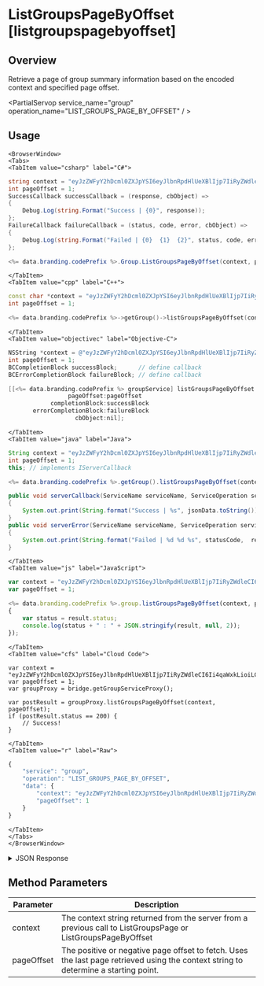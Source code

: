 # ListGroupsPageByOffset [listgroupspagebyoffset]
## Overview
Retrieve a page of group summary information based on the encoded context and specified page offset.

<PartialServop service_name="group" operation_name="LIST_GROUPS_PAGE_BY_OFFSET" / >

## Usage

```mdx-code-block
<BrowserWindow>
<Tabs>
<TabItem value="csharp" label="C#">
```

```csharp
string context = "eyJzZWFyY2hDcml0ZXJpYSI6eyJlbnRpdHlUeXBlIjp7IiRyZWdleCI6Ii4qaWxkLioiLCIkb3B0";
int pageOffset = 1;
SuccessCallback successCallback = (response, cbObject) =>
{
    Debug.Log(string.Format("Success | {0}", response));
};
FailureCallback failureCallback = (status, code, error, cbObject) =>
{
    Debug.Log(string.Format("Failed | {0}  {1}  {2}", status, code, error));
};

<%= data.branding.codePrefix %>.Group.ListGroupsPageByOffset(context, pageOffset, successCallback, failureCallback);
```

```mdx-code-block
</TabItem>
<TabItem value="cpp" label="C++">
```

```cpp
const char *context = "eyJzZWFyY2hDcml0ZXJpYSI6eyJlbnRpdHlUeXBlIjp7IiRyZWdleCI6Ii4qaWxkLioiLCIkb3B0";
int pageOffset = 1;

<%= data.branding.codePrefix %>->getGroup()->listGroupsPageByOffset(context, pageOffset, this);
```

```mdx-code-block
</TabItem>
<TabItem value="objectivec" label="Objective-C">
```

```objectivec
NSString *context = @"eyJzZWFyY2hDcml0ZXJpYSI6eyJlbnRpdHlUeXBlIjp7IiRyZWdleCI6Ii4qaWxkLioiLCIkb3B0";
int pageOffset = 1;
BCCompletionBlock successBlock;      // define callback
BCErrorCompletionBlock failureBlock; // define callback

[[<%= data.branding.codePrefix %> groupService] listGroupsPageByOffset:context
                 pageOffset:pageOffset
            completionBlock:successBlock
       errorCompletionBlock:failureBlock
                   cbObject:nil];
```

```mdx-code-block
</TabItem>
<TabItem value="java" label="Java">
```

```java
String context = "eyJzZWFyY2hDcml0ZXJpYSI6eyJlbnRpdHlUeXBlIjp7IiRyZWdleCI6Ii4qaWxkLioiLCIkb3B0";
int pageOffset = 1;
this; // implements IServerCallback

<%= data.branding.codePrefix %>.getGroup().listGroupsPageByOffset(context, pageOffset, this);

public void serverCallback(ServiceName serviceName, ServiceOperation serviceOperation, JSONObject jsonData)
{
    System.out.print(String.format("Success | %s", jsonData.toString()));
}
public void serverError(ServiceName serviceName, ServiceOperation serviceOperation, int statusCode, int reasonCode, String jsonError)
{
    System.out.print(String.format("Failed | %d %d %s", statusCode,  reasonCode, jsonError.toString()));
}
```

```mdx-code-block
</TabItem>
<TabItem value="js" label="JavaScript">
```

```javascript
var context = "eyJzZWFyY2hDcml0ZXJpYSI6eyJlbnRpdHlUeXBlIjp7IiRyZWdleCI6Ii4qaWxkLioiLCIkb3B0";
var pageOffset = 1;

<%= data.branding.codePrefix %>.group.listGroupsPageByOffset(context, pageOffset, result =>
{
	var status = result.status;
	console.log(status + " : " + JSON.stringify(result, null, 2));
});
```

```mdx-code-block
</TabItem>
<TabItem value="cfs" label="Cloud Code">
```

```cfscript
var context = "eyJzZWFyY2hDcml0ZXJpYSI6eyJlbnRpdHlUeXBlIjp7IiRyZWdleCI6Ii4qaWxkLioiLCIkb3B0";
var pageOffset = 1;
var groupProxy = bridge.getGroupServiceProxy();

var postResult = groupProxy.listGroupsPageByOffset(context, pageOffset);
if (postResult.status == 200) {
    // Success!
}
```

```mdx-code-block
</TabItem>
<TabItem value="r" label="Raw">
```

```r
{
	"service": "group",
	"operation": "LIST_GROUPS_PAGE_BY_OFFSET",
	"data": {
		"context": "eyJzZWFyY2hDcml0ZXJpYSI6eyJlbnRpdHlUeXBlIjp7IiRyZWdleCI6Ii4qaWxkLioiLCIkb3B0",
		"pageOffset": 1
	}
}
```

```mdx-code-block
</TabItem>
</Tabs>
</BrowserWindow>
```

<details>
<summary>JSON Response</summary>

```json
{
    "status": 200,
    "data": {
        "results": {
            "moreBefore": true,
            "count": 2,
            "items": [
                {
                    "groupType": "test",
                    "groupId": "1d1abb61-8825-4374-a52a-d8186f336775",
                    "isOpenGroup": false,
                    "requestingPendingMemberCount": 0,
                    "invitedPendingMemberCount": 0,
                    "ownerId": "29696ee1-82f6-4d6e-86de-b68c3a5c347e",
                    "name": "test",
                    "memberCount": 1
                }
            ],
            "page": 2,
            "moreAfter": false
        },
        "context": "eyJzZWFyY2hDcml0ZXJpYSI6eyJncm91cFR5cGUiOiJ0ZXN0IiwiZ2FtZUlk"
    }
}
```
</details>

## Method Parameters
Parameter | Description
--------- | -----------
context | The context string returned from the server from a previous call to ListGroupsPage or ListGroupsPageByOffset
pageOffset | The positive or negative page offset to fetch. Uses the last page retrieved using the context string to determine a starting point.


